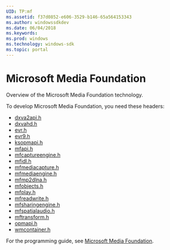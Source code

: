 ```yaml
---
UID: TP:mf
ms.assetid: f37d0852-e606-3529-b146-65a564153343
ms.author: windowssdkdev
ms.date: 06/04/2018
ms.keywords: 
ms.prod: windows
ms.technology: windows-sdk
ms.topic: portal
---
```


# Microsoft Media Foundation



Overview of the Microsoft Media Foundation technology.

To develop Microsoft Media Foundation, you need these headers:

 * [dxva2api.h](..\dxva2api\index.md)
 * [dxvahd.h](..\dxvahd\index.md)
 * [evr.h](..\evr\index.md)
 * [evr9.h](..\evr9\index.md)
 * [ksopmapi.h](..\ksopmapi\index.md)
 * [mfapi.h](..\mfapi\index.md)
 * [mfcaptureengine.h](..\mfcaptureengine\index.md)
 * [mfidl.h](..\mfidl\index.md)
 * [mfmediacapture.h](..\mfmediacapture\index.md)
 * [mfmediaengine.h](..\mfmediaengine\index.md)
 * [mfmp2dlna.h](..\mfmp2dlna\index.md)
 * [mfobjects.h](..\mfobjects\index.md)
 * [mfplay.h](..\mfplay\index.md)
 * [mfreadwrite.h](..\mfreadwrite\index.md)
 * [mfsharingengine.h](..\mfsharingengine\index.md)
 * [mfspatialaudio.h](..\mfspatialaudio\index.md)
 * [mftransform.h](..\mftransform\index.md)
 * [opmapi.h](..\opmapi\index.md)
 * [wmcontainer.h](..\wmcontainer\index.md)

For the programming guide, see [Microsoft Media Foundation](/windows/desktop/mf).
